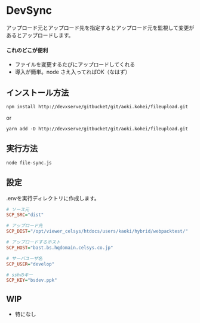 DevSync
===============

アップロード元とアップロード先を指定するとアップロード元を監視して変更があるとアップロードします。

#### これのどこが便利

* ファイルを変更するたびにアップロードしてくれる
* 導入が簡単。node さえ入ってればOK（なはず）


## インストール方法

```
npm install http://devxserve/gitbucket/git/aoki.kohei/fileupload.git
```

or

```
yarn add -D http://devxserve/gitbucket/git/aoki.kohei/fileupload.git
```



## 実行方法

```
node file-sync.js
```


## 設定

.envを実行ディレクトリに作成します。


```ini
# ソース元
SCP_SRC="dist"

# アップロード先
SCP_DIST="/opt/viewer_celsys/htdocs/users/kaoki/hybrid/webpacktest/"

# アップロードするホスト
SCP_HOST="bast.bs.hqdomain.celsys.co.jp"

# サーバユーザ名
SCP_USER="develop"

# sshのキー
SCP_KEY="bsdev.ppk"
```

## WIP

* 特になし

